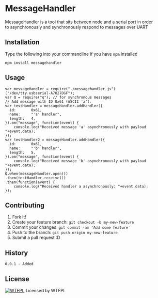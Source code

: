 # MessageHandler
MessageHandler is a tool that sits between node and a serial port in order to asynchronously and synchronously respond to messages over UART

## Installation
Type the following into your commandline if you have `npm` installed

    npm install messagehandler

## Usage

    var messageHandler = require("./messagehandler.js")("/dev/tty.usbserial-A7027DGF");
    var Q = require("q"); // for synchronous messages
    // Add message with ID 0x61 (ASCII 'a'). 
    var testHandler = messageHandler.addHandler({
      id:       0x61,
      name:     "'a' handler", 
      length:   4, 
    }).on("message", function(event) {
        console.log("Received message 'a' asynchronously with payload "+event.data);    
    });
    var testHandler2 = messageHandler.addHandler({
      id:       0x61,
      name:     "'b' handler", 
      length:   5, 
    }).on("message", function(event) {
        console.log("Received message 'b' asynchronously with payload "+event.data);    
    });
    Q.when(messageHandler.open())
    .then(testHandler.receive())
    .then(function(event) {
        console.log("Received handler a asynchronously: "+event.data);
    });



## Contributing

1. Fork it!
2. Create your feature branch: `git checkout -b my-new-feature`
3. Commit your changes: `git commit -am 'Add some feature'`
4. Push to the branch: `git push origin my-new-feature`
5. Submit a pull request :D

## History

    0.0.1 - Added

## License
[![WTFPL](http://www.wtfpl.net/wp-content/uploads/2012/12/wtfpl-badge-4.png)](http://www.wtfpl.net/) Licensed by WTFPL